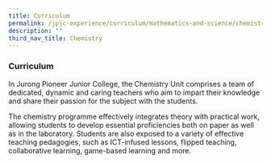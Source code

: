 ```yaml
---
title: Curriculum
permalink: /jpjc-experience/curriculum/mathematics-and-science/chemistry/curriculum/
description: ""
third_nav_title: Chemistry
---
```

### **Curriculum**
In Jurong Pioneer Junior College, the Chemistry Unit comprises a team of dedicated, dynamic and caring teachers who aim to impart their knowledge and share their passion for the subject with the students.

The chemistry programme effectively integrates theory with practical work, allowing students to develop essential proficiencies both on paper as well as in the laboratory. Students are also exposed to a variety of effective teaching pedagogies, such as ICT-infused lessons, flipped teaching, collaborative learning, game-based learning and more.
